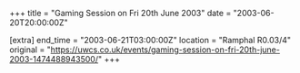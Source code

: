 +++
title = "Gaming Session on Fri 20th June 2003"
date = "2003-06-20T20:00:00Z"

[extra]
end_time = "2003-06-21T03:00:00Z"
location = "Ramphal R0.03/4"
original = "https://uwcs.co.uk/events/gaming-session-on-fri-20th-june-2003-1474488943500/"
+++



